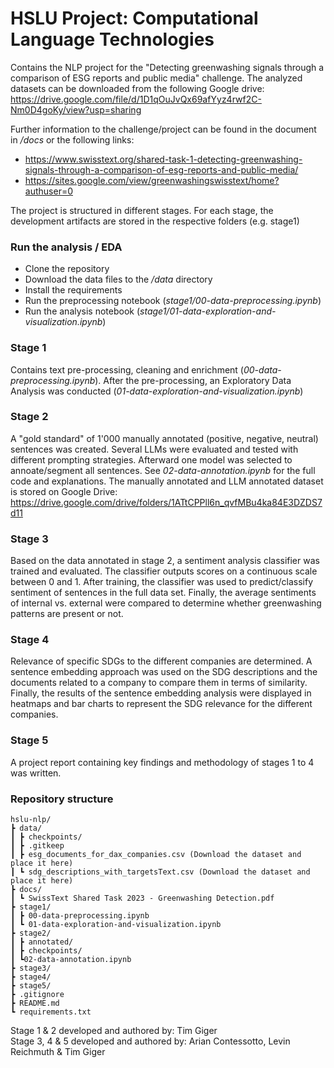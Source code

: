 # HSLU Project: Computational Language Technologies 
Contains the NLP project for the "Detecting greenwashing signals through a comparison of ESG reports and public media" challenge.
The analyzed datasets can be downloaded from the following Google drive:
https://drive.google.com/file/d/1D1qOuJvQx69afYyz4rwf2C-Nm0D4goKy/view?usp=sharing

Further information to the challenge/project can be found in the document in */docs* or the following links:
- https://www.swisstext.org/shared-task-1-detecting-greenwashing-signals-through-a-comparison-of-esg-reports-and-public-media/
- https://sites.google.com/view/greenwashingswisstext/home?authuser=0

The project is structured in different stages. For each stage, the development artifacts are stored in the respective folders (e.g. stage1)

### Run the analysis / EDA
- Clone the repository
- Download the data files to the */data* directory
- Install the requirements
- Run the preprocessing notebook (*stage1/00-data-preprocessing.ipynb*)
- Run the analysis notebook (*stage1/01-data-exploration-and-visualization.ipynb*)

### Stage 1
Contains text pre-processing, cleaning and enrichment (*00-data-preprocessing.ipynb*).
After the pre-processing, an Exploratory Data Analysis was conducted (*01-data-exploration-and-visualization.ipynb*)

### Stage 2
A "gold standard" of 1'000 manually annotated (positive, negative, neutral) sentences was created.
Several LLMs were evaluated and tested with different prompting strategies. Afterward one model was selected to annoate/segment all sentences.
See *02-data-annotation.ipynb* for the full code and explanations. The manually annotated and LLM annotated dataset is stored on Google Drive:
https://drive.google.com/drive/folders/1ATtCPPll6n_qvfMBu4ka84E3DZDS7d11

### Stage 3
Based on the data annotated in stage 2, a sentiment analysis classifier was trained and evaluated. The classifier outputs scores
on a continuous scale between 0 and 1. After training, the classifier was used to predict/classify sentiment of sentences in the full data set.
Finally, the average sentiments of internal vs. external were compared to determine whether greenwashing patterns are present or not.

### Stage 4
Relevance of specific SDGs to the different companies are determined. A sentence embedding approach was used on the SDG descriptions and the
documents related to a company to compare them in terms of similarity. Finally, the results of the sentence embedding analysis were displayed
in heatmaps and bar charts to represent the SDG relevance for the different companies.

### Stage 5
A project report containing key findings and methodology of stages 1 to 4 was written.

### Repository structure
```
hslu-nlp/
┣ data/
┃ ┣ checkpoints/
┃ ┣ .gitkeep
┃ ┣ esg_documents_for_dax_companies.csv (Download the dataset and place it here)
┃ ┗ sdg_descriptions_with_targetsText.csv (Download the dataset and place it here)
┣ docs/
┃ ┗ SwissText Shared Task 2023 - Greenwashing Detection.pdf
┣ stage1/
┃ ┣ 00-data-preprocessing.ipynb
┃ ┗ 01-data-exploration-and-visualization.ipynb
┣ stage2/
┃ ┣ annotated/
┃ ┣ checkpoints/
┃ ┗02-data-annotation.ipynb
┣ stage3/
┣ stage4/
┣ stage5/
┣ .gitignore
┣ README.md
┗ requirements.txt
 ```

Stage 1 & 2 developed and authored by: Tim Giger  
Stage 3, 4 & 5 developed and authored by: Arian Contessotto, Levin Reichmuth & Tim Giger
